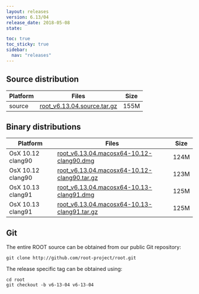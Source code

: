 ```yaml
---
layout: releases
version: 6.13/04
release_date: 2018-05-08
state:

toc: true
toc_sticky: true
sidebar:
  nav: "releases"
---
```



## Source distribution

| Platform       | Files | Size |
|-----------|-------|-----|
| source | [root_v6.13.04.source.tar.gz](https://root.cern/download/root_v6.13.04.source.tar.gz) | 155M |


## Binary distributions

| Platform       | Files | Size |
|-----------|-------|-----|
| OsX 10.12 clang90 | [root_v6.13.04.macosx64-10.12-clang90.dmg](https://root.cern/download/root_v6.13.04.macosx64-10.12-clang90.dmg) | 124M |
| OsX 10.12 clang90 | [root_v6.13.04.macosx64-10.12-clang90.tar.gz](https://root.cern/download/root_v6.13.04.macosx64-10.12-clang90.tar.gz) | 123M |
| OsX 10.13 clang91 | [root_v6.13.04.macosx64-10.13-clang91.dmg](https://root.cern/download/root_v6.13.04.macosx64-10.13-clang91.dmg) | 125M |
| OsX 10.13 clang91 | [root_v6.13.04.macosx64-10.13-clang91.tar.gz](https://root.cern/download/root_v6.13.04.macosx64-10.13-clang91.tar.gz) | 125M |


## Git
The entire ROOT source can be obtained from our public Git repository:

~~~
git clone http://github.com/root-project/root.git
~~~
The release specific tag can be obtained using:
~~~
cd root
git checkout -b v6-13-04 v6-13-04
~~~

